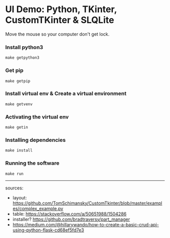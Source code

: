 # UI Demo: Python, TKinter, CustomTKinter & SLQLite

Move the mouse so your computer don't get lock.

### Install python3
```
make getpython3
```

### Get pip
```
make getpip
```

### Install virtual env & Create a virtual environment
```
make getvenv
```

### Activating the virtual env
```
make getin
```

### Installing dependencies
```
make install
```

### Running the software
```
make run
```

---

sources:
 - layout: https://github.com/TomSchimansky/CustomTkinter/blob/master/examples/complex_example.py
 - table: https://stackoverflow.com/a/50651988/1504286
 - installer? https://github.com/bradtraversy/part_manager
 - https://medium.com/@hillarywando/how-to-create-a-basic-crud-api-using-python-flask-cd68ef5fd7e3
